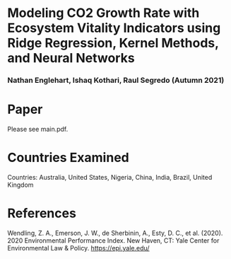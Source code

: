 # Modeling CO2 Growth Rate with Ecosystem Vitality Indicators using Ridge Regression, Kernel Methods, and Neural Networks
### Nathan Englehart, Ishaq Kothari, Raul Segredo (Autumn 2021)
# Paper
Please see main.pdf.
# Countries Examined
Countries: Australia, United States, Nigeria, China, India, Brazil, United Kingdom
# References
Wendling, Z. A., Emerson, J. W., de Sherbinin, A., Esty, D. C., et al. (2020). 2020
Environmental Performance Index. New Haven, CT: Yale Center for Environmental
Law & Policy. https://epi.yale.edu/ 
